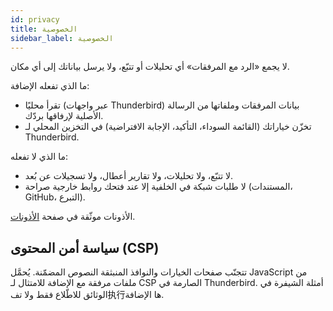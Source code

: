 ```yaml
---
id: privacy
title: الخصوصية
sidebar_label: الخصوصية
---
```


لا يجمع «الرد مع المرفقات» أي تحليلات أو تتبّع، ولا يرسل بياناتك إلى أي مكان.

ما الذي تفعله الإضافة:

- تقرأ محليًا (عبر واجهات Thunderbird) بيانات المرفقات وملفاتها من الرسالة الأصلية لإرفاقها بردّك.
- تخزّن خياراتك (القائمة السوداء، التأكيد، الإجابة الافتراضية) في التخزين المحلي لـ Thunderbird.

ما الذي لا تفعله:

- لا تتبّع، ولا تحليلات، ولا تقارير أعطال، ولا تسجيلات عن بُعد.
- لا طلبات شبكة في الخلفية إلا عند فتحك روابط خارجية صراحة (المستندات، GitHub، التبرع).

الأذونات موثّقة في صفحة [الأذونات](permissions).

## سياسة أمن المحتوى (CSP)

تتجنّب صفحات الخيارات والنوافذ المنبثقة النصوص المضمّنة. يُحمَّل JavaScript من ملفات مرفقة مع الإضافة للامتثال لـ CSP الصارمة في Thunderbird. أمثلة الشيفرة في الوثائق للاطّلاع فقط ولا تف执行ها الإضافة.
